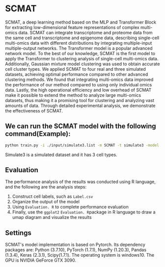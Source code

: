 # SCMAT
SCMAT, a deep learning method based on the MLP and Transformer Block for extracting low-dimensional feature representations of complex multi-omics data. SCMAT can 
integrate transcriptome and proteome data from the same cell and transcriptome and epigenome data, describing single-cell multi-omics data with different distributions
by integrating multiple-input multiple-output networks. The Transformer model is a popular advanced network model. To the best of our knowledge, SCMAT is the first model 
to apply the Transformer to clustering analysis of single-cell multi-omics data. Additionally, Gaussian mixture model clustering was used to obtain accurate cell cluster 
types. We applied SCMAT to four real and three simulated datasets, achieving optimal performance compared to other advanced clustering methods. We found that integrating 
multi-omics data improved the performance of our method compared to using only individual omics data. Lastly, the high operational efficiency and low overhead of SCMAT 
make it possible to extend the method to analyze large multi-omics datasets, thus making it a promising tool for clustering and analyzing vast amounts of data. Through 
detailed experimental analysis, we demonstrate the effectiveness of SCMAT.

## We can run the SCMAT model with the following command(Example):
```bash
python train.py -i ./input/simulate3.list -m SCMAT -t simulate3 -model transformer -e 300
```
Simulate3 is a simulated dataset and it has 3 cell types.

## Evaluation
The performance analysis of the results was conducted using R language, and the following are the analysis steps:
1. Construct cell labels, such as `Label.csv`
2. Organize the output of the model
3. Using `Evaluation. R` to complete performance evaluation
4. Finally, use the `ggplot2` `Evaluation. R`package in R language to draw a umap diagram and visualize the results

## Settings
SCMAT's model implementation is based on Pytorch. Its dependency packages are: Python (3.7.10), PyTorch (1.7.1), NumPy (1.20.3), Pandas (1.3.4), Keras (2.3.1), Scipy(1.7.1). The operating system is windows10. The GPU is NVIDIA GeForce GTX 3090.
